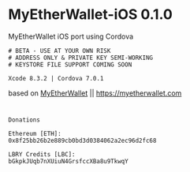 # MyEtherWallet-iOS 0.1.0
MyEtherWallet iOS port using Cordova

```
# BETA - USE AT YOUR OWN RISK
# ADDRESS ONLY & PRIVATE KEY SEMI-WORKING
# KEYSTORE FILE SUPPORT COMING SOON
```

```Xcode 8.3.2 | Cordova 7.0.1```

based on [MyEtherWallet](https://github.com/kvhnuke/etherwallet) || https://myetherwallet.com  

#

``Donations``  

``Ethereum [ETH]:``  
```0x8f25bb26b2e889cb0bd3d0384062a2ec96d2fc68```  

``LBRY Credits [LBC]:``  
```bGkpkJUqb7nXUiuN4GrsfccXBa8u9TkwqY```

#

